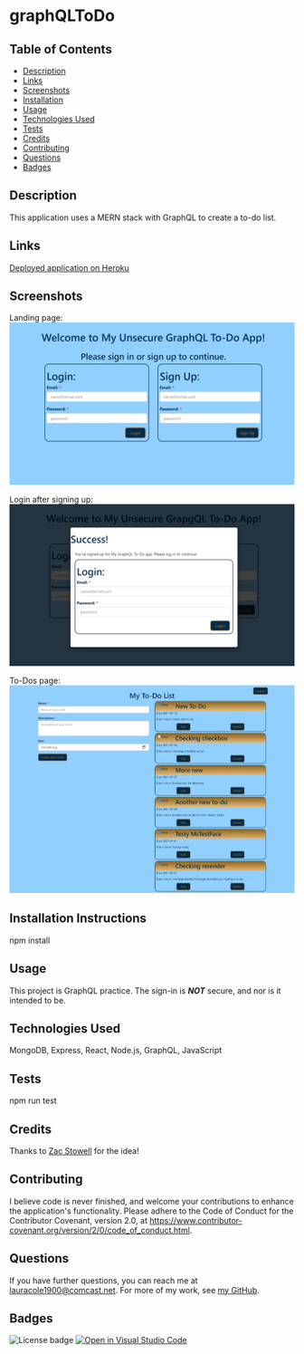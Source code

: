 # graphQLToDo

## Table of Contents

* [Description](#description)
* [Links](#links)
* [Screenshots](#screenshots)
* [Installation](#installation)
* [Usage](#usage)
* [Technologies Used](#technologies)
* [Tests](#tests)
* [Credits](#credits)
* [Contributing](#contributing)
* [Questions](#questions)
* [Badges](#badges)

## Description

This application uses a MERN stack with GraphQL to create a to-do list.

## Links

[Deployed application on Heroku](https://my-gql-todos.herokuapp.com/)

## Screenshots

Landing page:
![Landing page](assets/login-page-screencap.png)

Login after signing up:
![Login modal](assets/login-modal-screencap.png)

To-Dos page:
![To-Dos page](assets/to-do-list-screencap.png)

## Installation Instructions

npm install

## Usage

This project is GraphQL practice. The sign-in is ***NOT*** secure, and nor is it intended to be.

## Technologies Used

MongoDB, Express, React, Node.js, GraphQL, JavaScript

## Tests

npm run test

## Credits

Thanks to [Zac Stowell](https://github.com/the-medium-place) for the idea!

## Contributing

I believe code is never finished, and welcome your contributions to enhance the application's functionality. Please adhere to the Code of Conduct for the Contributor Covenant, version 2.0, at https://www.contributor-covenant.org/version/2/0/code_of_conduct.html.

## Questions

If you have further questions, you can reach me at lauracole1900@comcast.net. For more of my work, see [my GitHub](https://github.com/LauraCole1900).

## Badges

![License badge](https://img.shields.io/badge/license-MIT-brightgreen) [![Open in Visual Studio Code](https://open.vscode.dev/badges/open-in-vscode.svg)](https://open.vscode.dev/LauraCole1900/graphQLToDo)